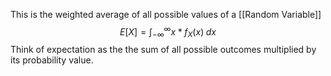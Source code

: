 This is the weighted average of all possible values of a [[Random Variable]]
$$E[X] = \int_{-\infty}^{\infty}x*f_X(x)\;dx$$
Think of expectation as the the sum of all possible outcomes multiplied by its probability value.
